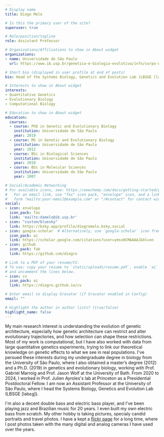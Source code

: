 ```yaml
---
# Display name
title: Diogo Melo

# Is this the primary user of the site?
superuser: true

# Role/position/tagline
role: Assistant Professor

# Organizations/Affiliations to show in About widget
organizations:
- name: Universidade de São Paulo
  url: https://www.ib.usp.br/genetica-e-biologia-evolutiva/info/corpo-docente/656-diogo-amaral-r-melo.html

# Short bio (displayed in user profile at end of posts)
bio: Head of the Systems Biology, Genetics and Evolution Lab (LBSGE [ləbɛɡ]) at the University of São Paulo.

# Interests to show in About widget
interests:
- Quantitative Genetics
- Evolutionary Biology
- Computational Biology

# Education to show in About widget
education:
  courses:
  - course: PhD in Genetic and Evolutionary Biology
    institution: Universidade de São Paulo
    year: 2019
  - course: MS in Genetic and Evolutionary Biology
    institution: Universidade de São Paulo
    year: 2012
  - course: BSc in Biological Sciences
    institution: Universidade de São Paulo
    year: 2010
  - course: BSc in Molecular Sciences
    institution: Universidade de São Paulo
    year: 2007

# Social/Academic Networking
# For available icons, see: https://wowchemy.com/docs/getting-started/page-builder/#icons
#   For an email link, use "fas" icon pack, "envelope" icon, and a link in the
#   form "mailto:your-email@example.com" or "/#contact" for contact widget.
social:
- icon: envelope
  icon_pack: fas
  link: 'mailto:damelo@ib.usp.br'
- icon: "custom/bluesky"
  link: https://bsky.app/profile/diogromelo.bsky.social
- icon: google-scholar  # Alternatively, use `google-scholar` icon from `ai` icon pack
  icon_pack: ai
  link: https://scholar.google.com/citations?user=ymsxHCMAAAAJ&hl=en
- icon: github
  icon_pack: fab
  link: https://github.com/diogro

# Link to a PDF of your resume/CV.
# To use: copy your resume to `static/uploads/resume.pdf`, enable `ai` icons in `params.toml`,
# and uncomment the lines below.
- icon: cv
  icon_pack: ai
  link: https://diogro.github.io/cv

# Enter email to display Gravatar (if Gravatar enabled in Config)
email: ""

# Highlight the author in author lists? (true/false)
highlight_name: false
---
```


My main research interest is understanding the evolution of genetic architecture, especially how genetic architecture can restrict and alter evolutionary trajectories, and how selection can shape these restrictions. Most of my work is computational, but I have also worked with data from large quantitative genetics experiments, trying to link our theoretical knowledge on genetic effects to what we see in real populations. I've persued these interests during my undergraduate degree in biology from the University of São Paulo, where I also obtained a master’s degree (2012) and a Ph.D. (2019) in genetics and evolutionary biology, working with Prof. Gabriel Marroig and Prof. Jason Wolf at the University of Bath. From 2020 to 2024, I worked in Prof. Julien Ayroles's lab at Princeton as a Presidential Postdoctoral Fellow. I am now an Assistant Professor at the University of São Paulo, where I head the Systems Biology, Genetics and Evolution Lab (LBSGE [ləbɛɡ]).

I'm also a decent double bass and electric bass player, and I've been playing jazz and Brazilian music for 20 years.  I even built my own electric bass from scratch. My other hobby is taking pictures, specialy candid portraits and travel photos. I have a kept a [flickr page](https://www.flickr.com/diogro/albums) for a long time, where I post photos taken with the many digital and analog cameras I have used over the years.
